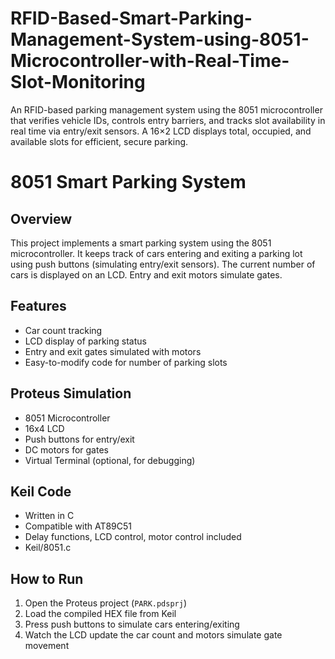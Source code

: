 # RFID-Based-Smart-Parking-Management-System-using-8051-Microcontroller-with-Real-Time-Slot-Monitoring
An RFID-based parking management system using the 8051 microcontroller that verifies vehicle IDs, controls entry barriers, and tracks slot availability in real time via entry/exit sensors. A 16×2 LCD displays total, occupied, and available slots for efficient, secure parking.
# 8051 Smart Parking System

## Overview
This project implements a smart parking system using the 8051 microcontroller. It keeps track of cars entering and exiting a parking lot using push buttons (simulating entry/exit sensors). The current number of cars is displayed on an LCD. Entry and exit motors simulate gates.

## Features
- Car count tracking
- LCD display of parking status
- Entry and exit gates simulated with motors
- Easy-to-modify code for number of parking slots

## Proteus Simulation
- 8051 Microcontroller
- 16x4 LCD
- Push buttons for entry/exit
- DC motors for gates
- Virtual Terminal (optional, for debugging)

## Keil Code
- Written in C
- Compatible with AT89C51
- Delay functions, LCD control, motor control included
- Keil/8051.c

## How to Run
1. Open the Proteus project (`PARK.pdsprj`)
2. Load the compiled HEX file from Keil
3. Press push buttons to simulate cars entering/exiting
4. Watch the LCD update the car count and motors simulate gate movement
